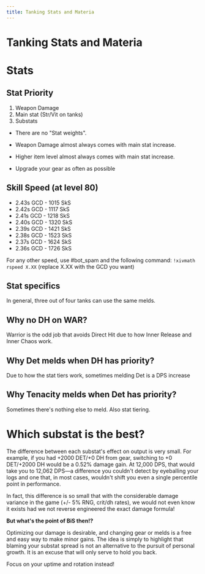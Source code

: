 ```yaml
---
title: Tanking Stats and Materia
---
```


# Tanking Stats and Materia

# Stats

## Stat Priority

1. Weapon Damage
2. Main stat (Str/Vit on tanks)
3. Substats

- There are no "Stat weights".
- Weapon Damage almost always comes with main stat increase.
- Higher item level almost always comes with main stat increase.

- Upgrade your gear as often as possible

## Skill Speed (at level 80)

- 2.43s GCD - 1015 SkS
- 2.42s GCD - 1117 SkS
- 2.41s GCD - 1218 SkS
- 2.40s GCD - 1320 SkS
- 2.39s GCD - 1421 SkS
- 2.38s GCD - 1523 SkS
- 2.37s GCD - 1624 SkS
- 2.36s GCD - 1726 SkS

For any other speed, use #bot_spam and the following command:
`!xivmath rspeed X.XX` (replace X.XX with the GCD you want)

## Stat specifics

In general, three out of four tanks can use the same melds.

## Why no DH on WAR?

Warrior is the odd job that avoids Direct Hit due to how Inner Release and Inner Chaos work.

## Why Det melds when DH has priority?

Due to how the stat tiers work, sometimes melding Det is a DPS increase

## Why Tenacity melds when Det has priority?

Sometimes there's nothing else to meld.
Also stat tiering.

# Which substat is the best?

The difference between each substat's effect on output is very small. For example, if you had +2000 DET/+0 DH from gear, switching to +0 DET/+2000 DH would be a 0.52% damage gain. At 12,000 DPS, that would take you to 12,062 DPS—a difference you couldn't detect by eyeballing your logs and one that, in most cases, wouldn't shift you even a single percentile point in performance.

In fact, this difference is so small that with the considerable damage variance in the game (+/- 5% RNG, crit/dh rates), we would not even know it exists had we not reverse engineered the exact damage formula!

**But what's the point of BiS then!?**

Optimizing our damage is desirable, and changing gear or melds is a free and easy way to make minor gains. The idea is simply to highlight that blaming your substat spread is not an alternative to the pursuit of personal growth. It is an excuse that will only serve to hold you back.

Focus on your uptime and rotation instead!
